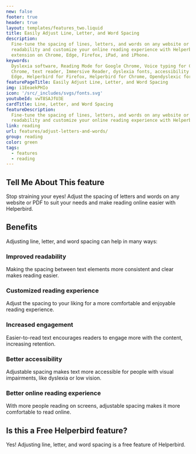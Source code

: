 ```yaml
---
new: false
footer: true
header: true
layout: templates/features_two.liquid
title: Easily Adjust Line, Letter, and Word Spacing
description:
  Fine-tune the spacing of lines, letters, and words on any website or PDF with ease. Improve
  readability and customize your online reading experience with Helperbird. Available as an
  extension on Chrome, Edge, Firefox, iPad, and iPhone.
keywords:
  Dyslexia software, Reading Mode for Google Chrome, Voice typing for Chrome, Text to speech for
  Chrome, text reader, Immersive Reader, dyslexia fonts, accessibility software, Helperbird for
  Edge, Helperbird for Firefox, Helperbird for Chrome, Opendyslexic for Chrome, OpenDyslexic
featurePageTitle: Easily Adjust Line, Letter, and Word Spacing
img: i1EeaekPHIo
icon: '/src/_includes/svgs/fonts.svg'
youtubeId: vwT8SAJfU3E
cardTitle: Line, Letter, and Word Spacing
featureDescription:
  Fine-tune the spacing of lines, letters, and words on any website or PDF with ease. Improve
  readability and customize your online reading experience with Helperbird.
link: reading
url: features/adjust-letters-and-words/
group: reading
color: green
tags:
  - features
  - reading
---
```


## Tell Me About This feature

Stop straining your eyes! Adjust the spacing of letters and words on any website or PDF to suit your
needs and make reading online easier with Helperbird.

## Benefits

Adjusting line, letter, and word spacing can help in many ways:

### Improved readability

Making the spacing between text elements more consistent and clear makes reading easier.

### Customized reading experience

Adjust the spacing to your liking for a more comfortable and enjoyable reading experience.

### Increased engagement

Easier-to-read text encourages readers to engage more with the content, increasing retention.

### Better accessibility

Adjustable spacing makes text more accessible for people with visual impairments, like dyslexia or
low vision.

### Better online reading experience

With more people reading on screens, adjustable spacing makes it more comfortable to read online.

## Is this a Free Helperbird feature?

Yes! Adjusting line, letter, and word spacing is a free feature of Helperbird.
